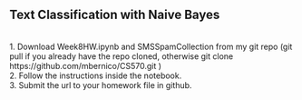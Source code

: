 ## Text Classification with Naive Bayes
<br>
1.  Download Week8HW.ipynb and SMSSpamCollection from my git repo  (git pull if you already have the repo cloned, otherwise git clone https://github.com/mbernico/CS570.git )
<br>
2.  Follow the instructions inside the notebook.
<br>
3.  Submit the url to your homework file in github.  

 
